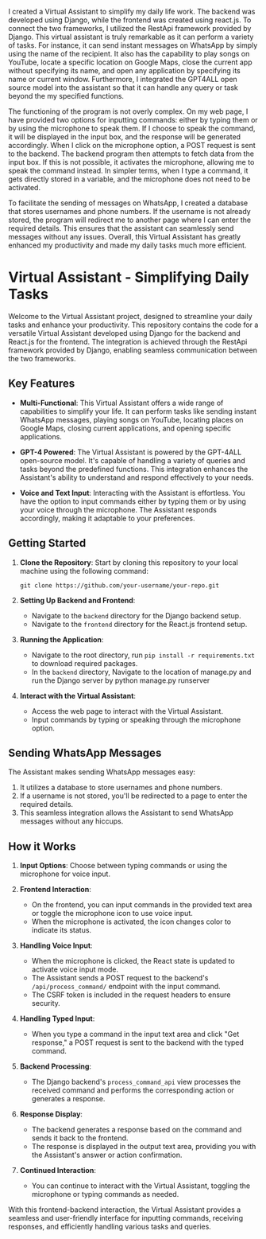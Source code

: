 I created a Virtual Assistant to simplify my daily life work. The backend was developed using Django, while the frontend was created using react.js. To connect the two frameworks, I utilized the RestApi framework provided by Django. This virtual assistant is truly remarkable as it can perform a variety of tasks. For instance, it can send instant messages on WhatsApp by simply using the name of the recipient. It also has the capability to play songs on YouTube, locate a specific location on Google Maps, close the current app without specifying its name, and open any application by specifying its name or current window. Furthermore, I integrated the GPT4ALL open source model into the assistant so that it can handle any query or task beyond the my specified functions.

The functioning of the program is not overly complex. On my web page, I have provided two options for inputting commands: either by typing them or by using the microphone to speak them. If I choose to speak the command, it will be displayed in the input box, and the response will be generated accordingly. When I click on the microphone option, a POST request is sent to the backend. The backend program then attempts to fetch data from the input box. If this is not possible, it activates the microphone, allowing me to speak the command instead. In simpler terms, when I type a command, it gets directly stored in a variable, and the microphone does not need to be activated. 

To facilitate the sending of messages on WhatsApp, I created a database that stores usernames and phone numbers. If the username is not already stored, the program will redirect me to another page where I can enter the required details. This ensures that the assistant can seamlessly send messages without any issues. Overall, this Virtual Assistant has greatly enhanced my productivity and made my daily tasks much more efficient.


# Virtual Assistant - Simplifying Daily Tasks

Welcome to the Virtual Assistant project, designed to streamline your daily tasks and enhance your productivity. This repository contains the code for a versatile Virtual Assistant developed using Django for the backend and React.js for the frontend. The integration is achieved through the RestApi framework provided by Django, enabling seamless communication between the two frameworks.

## Key Features

- **Multi-Functional**: This Virtual Assistant offers a wide range of capabilities to simplify your life. It can perform tasks like sending instant WhatsApp messages, playing songs on YouTube, locating places on Google Maps, closing current applications, and opening specific applications.

- **GPT-4 Powered**: The Virtual Assistant is powered by the GPT-4ALL open-source model. It's capable of handling a variety of queries and tasks beyond the predefined functions. This integration enhances the Assistant's ability to understand and respond effectively to your needs.

- **Voice and Text Input**: Interacting with the Assistant is effortless. You have the option to input commands either by typing them or by using your voice through the microphone. The Assistant responds accordingly, making it adaptable to your preferences.

## Getting Started

1. **Clone the Repository**: Start by cloning this repository to your local machine using the following command:

   ```
   git clone https://github.com/your-username/your-repo.git
   ```

2. **Setting Up Backend and Frontend**:
   - Navigate to the `backend` directory for the Django backend setup.
   - Navigate to the `frontend` directory for the React.js frontend setup.

3. **Running the Application**:
   - Navigate to the root directory, run `pip install -r requirements.txt` to download required packages.
   - In the `backend` directory, Navigate to the location of manage.py and run the Django server by python manage.py runserver

4. **Interact with the Virtual Assistant**:
   - Access the web page to interact with the Virtual Assistant.
   - Input commands by typing or speaking through the microphone option.

## Sending WhatsApp Messages

The Assistant makes sending WhatsApp messages easy:
1. It utilizes a database to store usernames and phone numbers.
2. If a username is not stored, you'll be redirected to a page to enter the required details.
3. This seamless integration allows the Assistant to send WhatsApp messages without any hiccups.

## How it Works

1. **Input Options**: Choose between typing commands or using the microphone for voice input.

2. **Frontend Interaction**:
   - On the frontend, you can input commands in the provided text area or toggle the microphone icon to use voice input.
   - When the microphone is activated, the icon changes color to indicate its status.

3. **Handling Voice Input**:
   - When the microphone is clicked, the React state is updated to activate voice input mode.
   - The Assistant sends a POST request to the backend's `/api/process_command/` endpoint with the input command.
   - The CSRF token is included in the request headers to ensure security.

4. **Handling Typed Input**:
   - When you type a command in the input text area and click "Get response," a POST request is sent to the backend with the typed command.

5. **Backend Processing**:
   - The Django backend's `process_command_api` view processes the received command and performs the corresponding action or generates a response.

6. **Response Display**:
   - The backend generates a response based on the command and sends it back to the frontend.
   - The response is displayed in the output text area, providing you with the Assistant's answer or action confirmation.

7. **Continued Interaction**:
   - You can continue to interact with the Virtual Assistant, toggling the microphone or typing commands as needed.

With this frontend-backend interaction, the Virtual Assistant provides a seamless and user-friendly interface for inputting commands, receiving responses, and efficiently handling various tasks and queries.
